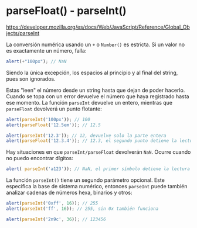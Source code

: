 # parseFloat() - parseInt()

https://developer.mozilla.org/es/docs/Web/JavaScript/Reference/Global_Objects/parseInt

La conversión numérica usando un `+` o `Number()` es estricta. Si un valor no es exactamente un número, falla:

```js
alert(+"100px"); // NaN
```

Siendo la única excepción, los espacios al principio y al final del string, pues son ignorados.

Estas "leen" el número desde un string hasta que dejan de poder hacerlo. Cuando se topa con un error devuelve el número que haya registrado hasta ese momento. La función `parseInt` devuelve un entero, mientras que `parseFloat` devolverá un punto flotante:

```js
alert(parseInt('100px')); // 100
alert(parseFloat('12.5em')); // 12.5

alert(parseInt('12.3')); // 12, devuelve solo la parte entera
alert(parseFloat('12.3.4')); // 12.3, el segundo punto detiene la lectura
```

Hay situaciones en que `parseInt/parseFloat` devolverán `NaN`. Ocurre cuando no puedo encontrar dígitos:

```js
alert( parseInt('a123')); // NaN, el primer símbolo detiene la lectura
```

La función `parseInt()` tiene un segundo parámetro opcional. Este especifica la base de sistema numérico, entonces `parseInt` puede también analizar cadenas de números hexa, binarios y otros:

```js
alert(parseInt('0xff', 16)); // 255
alert(parseInt('ff', 16)); // 255, sin 0x también funciona

alert(parseInt('2n9c', 36)); // 123456
```
